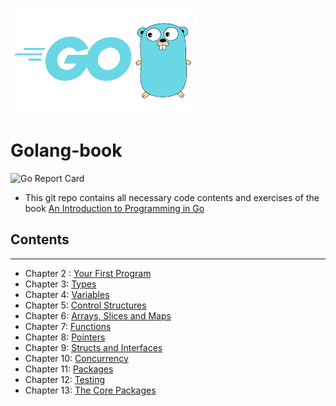 
![go-img](/images/header.png)
# Golang-book
![Go Report Card](https://goreportcard.com/badge/github.com/pkbhowmick/golang-book)

- This git repo contains all necessary code contents and exercises of the book [An Introduction to Programming in Go](https://www.golang-book.com/books/intro)


## Contents

--- 
- Chapter 2 : [Your First Program](https://github.com/pkbhowmick/golang-book/tree/master/chapter2)
- Chapter 3: [Types](https://github.com/pkbhowmick/golang-book/tree/master/chapter3)
- Chapter 4: [Variables](https://github.com/pkbhowmick/golang-book/tree/master/chapter4)
- Chapter 5: [Control Structures](https://github.com/pkbhowmick/golang-book/tree/master/chapter5)
- Chapter 6: [Arrays, Slices and Maps](https://github.com/pkbhowmick/golang-book/tree/master/chapter6)
- Chapter 7: [Functions](https://github.com/pkbhowmick/golang-book/tree/master/chapter7)
- Chapter 8: [Pointers](https://github.com/pkbhowmick/golang-book/tree/master/chapter8)
- Chapter 9: [Structs and Interfaces](https://github.com/pkbhowmick/golang-book/tree/master/chapter9)
- Chapter 10: [Concurrency](https://github.com/pkbhowmick/golang-book/tree/master/chapter10)
- Chapter 11: [Packages](https://github.com/pkbhowmick/golang-book/tree/master/chapter11)
- Chapter 12: [Testing](https://github.com/pkbhowmick/golang-book/tree/master/chapter11)
- Chapter 13: [The Core Packages](https://github.com/pkbhowmick/golang-book/tree/master/chapter13)
